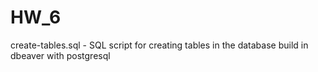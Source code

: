 # HW_6

create-tables.sql - SQL script for creating tables in the database
build in dbeaver with postgresql
